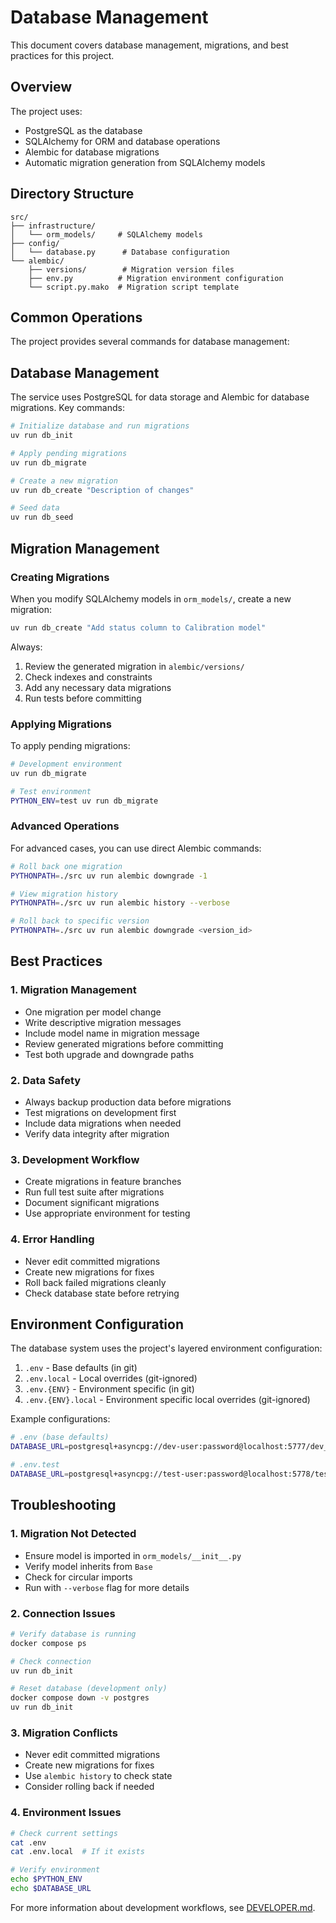 # Database Management

This document covers database management, migrations, and best practices for this project.

## Overview

The project uses:

- PostgreSQL as the database
- SQLAlchemy for ORM and database operations
- Alembic for database migrations
- Automatic migration generation from SQLAlchemy models

## Directory Structure

```text
src/
├── infrastructure/
│   └── orm_models/     # SQLAlchemy models
├── config/
│   └── database.py      # Database configuration
└── alembic/
    ├── versions/        # Migration version files
    ├── env.py          # Migration environment configuration
    └── script.py.mako  # Migration script template
```

## Common Operations

The project provides several commands for database management:

## Database Management

The service uses PostgreSQL for data storage and Alembic for database migrations. Key commands:

```bash
# Initialize database and run migrations
uv run db_init

# Apply pending migrations
uv run db_migrate

# Create a new migration
uv run db_create "Description of changes"

# Seed data
uv run db_seed
```

## Migration Management

### Creating Migrations

When you modify SQLAlchemy models in `orm_models/`, create a new migration:

```bash
uv run db_create "Add status column to Calibration model"
```

Always:

1. Review the generated migration in `alembic/versions/`
2. Check indexes and constraints
3. Add any necessary data migrations
4. Run tests before committing

### Applying Migrations

To apply pending migrations:

```bash
# Development environment
uv run db_migrate

# Test environment
PYTHON_ENV=test uv run db_migrate
```

### Advanced Operations

For advanced cases, you can use direct Alembic commands:

```bash
# Roll back one migration
PYTHONPATH=./src uv run alembic downgrade -1

# View migration history
PYTHONPATH=./src uv run alembic history --verbose

# Roll back to specific version
PYTHONPATH=./src uv run alembic downgrade <version_id>
```

## Best Practices

### 1. Migration Management

- One migration per model change
- Write descriptive migration messages
- Include model name in migration message
- Review generated migrations before committing
- Test both upgrade and downgrade paths

### 2. Data Safety

- Always backup production data before migrations
- Test migrations on development first
- Include data migrations when needed
- Verify data integrity after migration

### 3. Development Workflow

- Create migrations in feature branches
- Run full test suite after migrations
- Document significant migrations
- Use appropriate environment for testing

### 4. Error Handling

- Never edit committed migrations
- Create new migrations for fixes
- Roll back failed migrations cleanly
- Check database state before retrying

## Environment Configuration

The database system uses the project's layered environment configuration:

1. `.env` - Base defaults (in git)
2. `.env.local` - Local overrides (git-ignored)
3. `.env.{ENV}` - Environment specific (in git)
4. `.env.{ENV}.local` - Environment specific local overrides (git-ignored)

Example configurations:

```bash
# .env (base defaults)
DATABASE_URL=postgresql+asyncpg://dev-user:password@localhost:5777/dev_db

# .env.test
DATABASE_URL=postgresql+asyncpg://test-user:password@localhost:5778/test_db
```

## Troubleshooting

### 1. Migration Not Detected

- Ensure model is imported in `orm_models/__init__.py`
- Verify model inherits from `Base`
- Check for circular imports
- Run with `--verbose` flag for more details

### 2. Connection Issues

```bash
# Verify database is running
docker compose ps

# Check connection
uv run db_init

# Reset database (development only)
docker compose down -v postgres
uv run db_init
```

### 3. Migration Conflicts

- Never edit committed migrations
- Create new migrations for fixes
- Use `alembic history` to check state
- Consider rolling back if needed

### 4. Environment Issues

```bash
# Check current settings
cat .env
cat .env.local  # If it exists

# Verify environment
echo $PYTHON_ENV
echo $DATABASE_URL
```

For more information about development workflows, see [DEVELOPER.md](./DEVELOPER.md).

